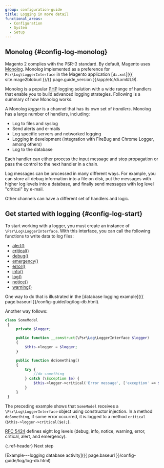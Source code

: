 ```yaml
---
group: configuration-guide
title: Logging in more detail
functional_areas:
  - Configuration
  - System
  - Setup
---
```


## Monolog {#config-log-monolog}

Magento 2 complies with the PSR-3 standard. By default, Magento uses [Monolog](https://github.com/Seldaek/monolog). Monolog implemented as a preference for `Psr\Log\LoggerInterface` in the Magento application [`di.xml`]({{ site.mage2bloburl }}/{{ page.guide_version }}/app/etc/di.xml#L9).

Monolog is a popular [PHP](https://glossary.magento.com/php) logging solution with a wide range of handlers that enable you to build advanced logging strategies. Following is a summary of how Monolog works.

A Monolog _logger_ is a channel that has its own set of _handlers_. Monolog has a large number of handlers, including:

*  Log to files and syslog
*  Send alerts and e-mails
*  Log specific servers and networked logging
*  Logging in development (integration with FireBug and Chrome Logger, among others)
*  Log to the database

Each handler can either process the input message and stop propagation or pass the control to the next handler in a chain.

Log messages can be processed in many different ways. For example, you can store all debug information into a file on disk, put the messages with higher log levels into a database, and finally send messages with log level "critical" by e-mail.

Other channels can have a different set of handlers and logic.

## Get started with logging {#config-log-start}

To start working with a logger, you must create an instance of `\Psr\Log\LoggerInterface`. With this interface, you can call the following functions to write data to log files:

*  [alert()](https://github.com/php-fig/log/blob/master/Psr/Log/LoggerInterface.php#L43)
*  [critical()](https://github.com/php-fig/log/blob/master/Psr/Log/LoggerInterface.php#L55)
*  [debug()](https://github.com/php-fig/log/blob/master/Psr/Log/LoggerInterface.php#L111)
*  [emergency()](https://github.com/php-fig/log/blob/master/Psr/Log/LoggerInterface.php#L30)
*  [error()](https://github.com/php-fig/log/blob/master/Psr/Log/LoggerInterface.php#L66)
*  [info()](https://github.com/php-fig/log/blob/master/Psr/Log/LoggerInterface.php#L101)
*  [log()](https://github.com/php-fig/log/blob/master/Psr/Log/LoggerInterface.php#L122)
*  [notice()](https://github.com/php-fig/log/blob/master/Psr/Log/LoggerInterface.php#L89)
*  [warning()](https://github.com/php-fig/log/blob/master/Psr/Log/LoggerInterface.php#L79)

One way to do that is illustrated in the [database logging example]({{ page.baseurl }}/config-guide/log/log-db.html).

Another way follows:

```php
class SomeModel
 {
     private $logger;

     public function __construct(\Psr\Log\LoggerInterface $logger)
     {
         $this->logger = $logger;
     }

     public function doSomething()
     {
         try {
             //do something
         } catch (\Exception $e) {
             $this->logger->critical('Error message', ['exception' => $e]);
         }
     }
 }
```

The preceding example shows that `SomeModel` receives a `\Psr\Log\LoggerInterface` object using constructor injection. In a method `doSomething`, if some error occurred, it is logged to a method `critical` (`$this->logger->critical($e);`).

[RFC 5424](https://tools.ietf.org/html/rfc5424) defines eight log levels (debug, info, notice, warning, error, critical, alert, and emergency).

{:.ref-header}
Next step

[Example---logging database activity]({{ page.baseurl }}/config-guide/log/log-db.html)
